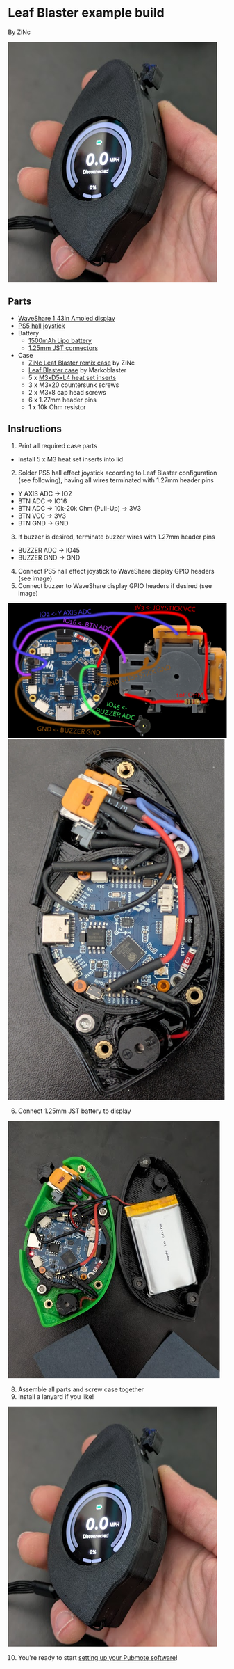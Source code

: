 # Leaf Blaster example build

By ZiNc

![](leaf-blaster-assembly.png)

## Parts

- [WaveShare 1.43in Amoled display](https://www.waveshare.com/esp32-s3-touch-amoled-1.43.htm?sku=30106)
- [PS5 hall joystick](https://www.aliexpress.us/item/3256806823053436.html)
- Battery
  - [1500mAh Lipo battery](https://www.amazon.com/dp/B09DPNCLQZ)
  - [1.25mm JST connectors](https://www.amazon.com/dp/B088NQBF3V)
- Case
  - [ZiNc Leaf Blaster remix case](https://www.printables.com/model/1265591) by ZiNc
  - [Leaf Blaster case](https://www.printables.com/model/1191785) by Markoblaster
  - 5 x [M3xD5xL4 heat set inserts](https://www.amazon.com/dp/B0CS6VZYL8)
  - 3 x M3x20 countersunk screws
  - 2 x M3x8 cap head screws
  - 6 x 1.27mm header pins
  - 1 x 10k Ohm resistor

## Instructions

1. Print all required case parts
  - Install 5 x M3 heat set inserts into lid
2. Solder PS5 hall effect joystick according to Leaf Blaster configuration (see following), having all wires terminated with 1.27mm header pins
  - Y AXIS ADC -> IO2
  - BTN ADC -> IO16
  - BTN ADC -> 10k-20k Ohm (Pull-Up) -> 3V3
  - BTN VCC -> 3V3
  - BTN GND -> GND

3. If buzzer is desired, terminate buzzer wires with 1.27mm header pins
  - BUZZER ADC -> IO45
  - BUZZER GND -> GND

4. Connect PS5 hall effect joystick to WaveShare display GPIO headers (see image)
5. Connect buzzer to WaveShare display GPIO headers if desired (see image)

![](leaf-blaster-pinout.png)
![](leaf-blaster-wiring.png)

6. Connect 1.25mm JST battery to display

![](leaf-blaster-battery.png)
 
8. Assemble all parts and screw case together
9. Install a lanyard if you like!

![](leaf-blaster-assembly.png)

10. You're ready to start [setting up your Pubmote software](/docs/quick-start.md)!
